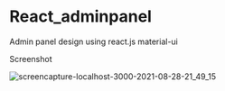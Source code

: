 # React_adminpanel
Admin panel design using react.js material-ui 

Screenshot

![screencapture-localhost-3000-2021-08-28-21_49_15](https://user-images.githubusercontent.com/62507205/132887442-b3f11582-b69e-41b5-9959-1972adfecdef.png)
